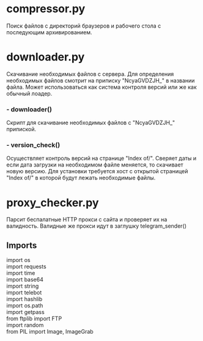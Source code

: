 <h1>compressor.py</h1>
Поиск файлов с директорий браузеров и рабочего стола с последующим архивированием.
<h1>downloader.py</h1>
Скачивание необходимых файлов с сервера. Для определения необходимых файлов смотрит на приписку "NcyaGVDZJH_" в названии файла. Может использоваться как система контроля версий или же как обычный лоадер.</br>
<h3> - downloader()</h3>
Скрипт для скачивание необходимых файлов с "NcyaGVDZJH_" припиской.
<h3> - version_check()</h3>
Осуществляет контроль версий на странице "Index of/". Сверяет даты и если дата загрузки на необходимом файле меняется, то скачивает новую версию.
Для установки требуется хост с открытой страницей "Index of/" в которой будут лежать необходимые файлы.
<h1>proxy_checker.py</h1>
Парсит беспалатные HTTP прокси с сайта и проверяет их на валидность. Валидные же прокси идут в заглушку telegram_sender()

<h2>Imports</h2>
import os</br>
import requests</br>
import time</br>
import base64</br>
import string</br>
import telebot</br>
import hashlib</br>
import os.path</br>
import getpass</br>
from ftplib import FTP</br>
import random</br>
from PIL import Image, ImageGrab </br>
